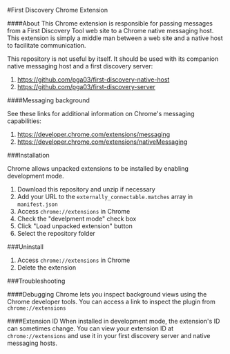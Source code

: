 #First Discovery Chrome Extension


####About
This Chrome extension is responsible for passing messages from a First Discovery Tool web site to a Chrome native messaging
host. This extension is simply a middle man between a web site and a native host to facilitate communication.


This repository is not useful by itself. It should be used with its companion native messaging host  and a first discovery server:

1. https://github.com/pga03/first-discovery-native-host
2. https://github.com/pga03/first-discovery-server


####Messaging background

See these links for additional information on Chrome's messaging capabilities:

1. https://developer.chrome.com/extensions/messaging
2. https://developer.chrome.com/extensions/nativeMessaging


###Installation

Chrome allows unpacked extensions to be installed by enabling development mode. 

1. Download this repository and unzip if necessary
2. Add your URL to the `externally_connectable.matches` array in `manifest.json`
3. Access `chrome://extensions` in Chrome
4. Check the "develpment mode" check box
5. Click "Load unpacked extension" button
6. Select the repository folder

###Uninstall
1. Access `chrome://extensions` in Chrome
2. Delete the extension

###Troubleshooting

####Debugging
Chrome lets you inspect background views using the Chrome developer tools. You can access a link
to inspect the plugin from `chrome://extensions`

####Extension ID
When installed in development mode, the extension's ID can sometimes change. You can view your extension ID
at `chrome://extensions` and use it in your first discovery server and native messaging hosts.